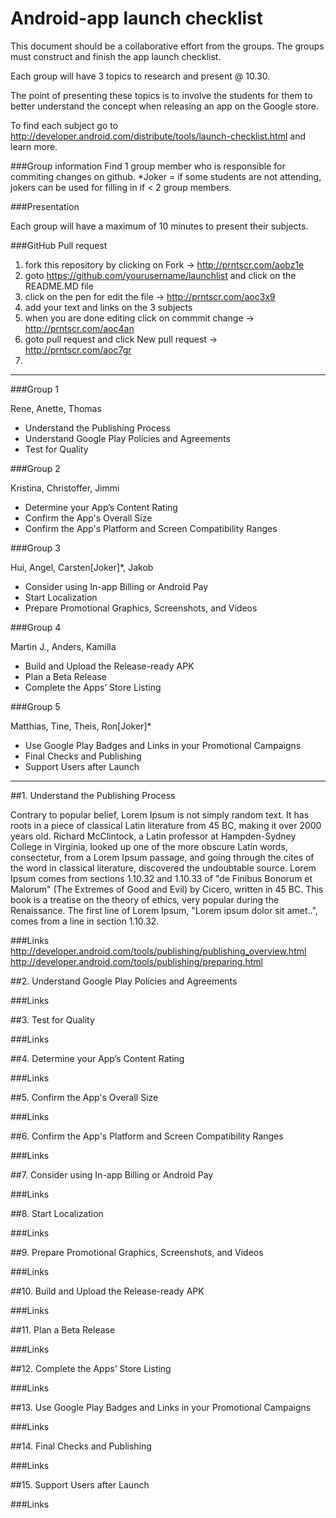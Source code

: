 # Android-app launch checklist

This document should be a collaborative effort from the groups. 
The groups must construct and finish the app launch checklist.

Each group will have 3 topics to research and present @ 10.30.

The point of presenting these topics is to involve the students for them to better understand the concept when releasing an app on the
Google store.

To find each subject go to http://developer.android.com/distribute/tools/launch-checklist.html and learn more. 

###Group information
Find 1 group member who is responsible for commiting changes on github.
*Joker = if some students are not attending, jokers can be used for filling in if < 2 group members.


###Presentation

Each group will have a maximum of 10 minutes to present their subjects.


###GitHub Pull request

1. fork this repository by clicking on Fork -> http://prntscr.com/aobz1e
2. goto https://github.com/yourusername/launchlist and click on the README.MD file
3. click on the pen for edit the file -> http://prntscr.com/aoc3x9
4. add your text and links on the 3 subjects
5. when you are done editing click on commmit change -> http://prntscr.com/aoc4an
6. goto pull request and click New pull request -> http://prntscr.com/aoc7gr
7. 

-----

###Group 1

Rene,
Anette,
Thomas

* Understand the Publishing Process
* Understand Google Play Policies and Agreements
* Test for Quality

###Group 2

Kristina,
Christoffer,
Jimmi

* Determine your App’s Content Rating
* Confirm the App's Overall Size
* Confirm the App's Platform and Screen Compatibility Ranges

###Group 3

Hui,
Angel,
Carsten[Joker]*,
Jakob

* Consider using In-app Billing or Android Pay
* Start Localization
* Prepare Promotional Graphics, Screenshots, and Videos

###Group 4

Martin J.,
Anders,
Kamilla

* Build and Upload the Release-ready APK
* Plan a Beta Release
* Complete the Apps’ Store Listing

###Group 5

Matthias,
Tine,
Theis,
Ron[Joker]*

* Use Google Play Badges and Links in your Promotional Campaigns
* Final Checks and Publishing
* Support Users after Launch
 




-----




##1. Understand the Publishing Process

Contrary to popular belief, Lorem Ipsum is not simply random text. It has roots in a piece of classical Latin literature from 45 BC, making it over 2000 years old. Richard McClintock, a Latin professor at Hampden-Sydney College in Virginia, looked up one of the more obscure Latin words, consectetur, from a Lorem Ipsum passage, and going through the cites of the word in classical literature, discovered the undoubtable source. Lorem Ipsum comes from sections 1.10.32 and 1.10.33 of "de Finibus Bonorum et Malorum" (The Extremes of Good and Evil) by Cicero, written in 45 BC. This book is a treatise on the theory of ethics, very popular during the Renaissance. The first line of Lorem Ipsum, "Lorem ipsum dolor sit amet..", comes from a line in section 1.10.32.

###Links
http://developer.android.com/tools/publishing/publishing_overview.html
http://developer.android.com/tools/publishing/preparing.html


##2. Understand Google Play Policies and Agreements

###Links

##3. Test for Quality

###Links


##4. Determine your App’s Content Rating

###Links


##5. Confirm the App's Overall Size

###Links


##6. Confirm the App's Platform and Screen Compatibility Ranges

###Links


##7. Consider using In-app Billing or Android Pay

###Links



##8. Start Localization

###Links


##9. Prepare Promotional Graphics, Screenshots, and Videos

###Links


##10. Build and Upload the Release-ready APK

###Links



##11. Plan a Beta Release

###Links

##12. Complete the Apps’ Store Listing

###Links


##13. Use Google Play Badges and Links in your Promotional Campaigns

###Links


##14. Final Checks and Publishing

###Links


##15. Support Users after Launch

###Links






